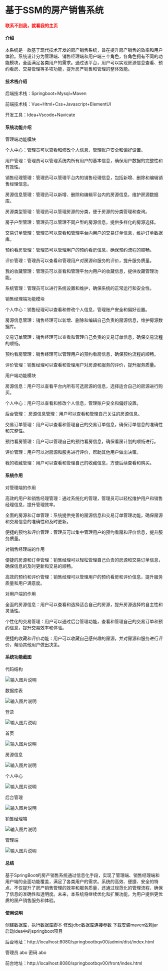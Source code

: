 # 基于SSM的房产销售系统

<h4 style='color:red'>联系不到我，就看我的主页 </h4> 
 
#### 介绍
本系统是一款基于现代技术开发的房产销售系统，旨在提升房产销售的效率和用户体验。系统设计分为管理端、销售经理端和用户端三个角色，各角色拥有不同的功能模块，全面满足各类用户的需求。通过该平台，用户可以实现房源信息查看、预约看房、交易管理等多项功能，提升房产销售和管理的整体效能。

#### 技术栈介绍

后端技术栈：Springboot+Mysql+Maven

前端技术栈：Vue+Html+Css+Javascript+ElementUI

开发工具：Idea+Vscode+Navicate


#### 系统功能介绍

管理端功能模块

个人中心：管理员可以查看和修改个人信息，管理账户安全和偏好设置。

用户管理：管理员可以管理系统内所有用户的基本信息，确保用户数据的完整性和有效性。

销售经理管理：管理员可以管理平台内的销售经理信息，包括新增、删除和编辑销售经理信息。

房源信息管理：管理员可以新增、删除和编辑平台内的房源信息，维护房源数据库。

房源类型管理：管理员可以管理房源的分类，便于房源的分类管理和查询。

房子户型管理：管理员可以管理不同户型的房源信息，提供多样化的房源选择。

交易订单管理：管理员可以查看和管理平台内用户的交易订单信息，维护订单数据库。

预约看房管理：管理员可以管理用户的预约看房信息，确保预约流程的顺畅。

评价管理：管理员可以查看和管理用户对房源和服务的评价，提升服务质量。

我的收藏管理：管理员可以查看和管理平台内用户的收藏信息，提供收藏管理功能。

系统管理：管理员可以进行系统设置和维护，确保系统的正常运行和安全性。

销售经理端功能模块

个人中心：销售经理可以查看和修改个人信息，管理账户安全和偏好设置。

房源信息管理：销售经理可以新增、删除和编辑自己负责的房源信息，维护房源数据库。

交易订单管理：销售经理可以查看和管理自己负责的交易订单信息，确保交易流程的顺畅。

预约看房管理：销售经理可以管理用户的预约看房信息，确保预约流程的顺畅。

评价管理：销售经理可以查看和管理用户对房源和服务的评价，提升服务质量。

用户端功能模块

房源信息：用户可以查看平台内所有可选房源的信息，选择适合自己的房源进行购买。

个人中心：用户可以查看和修改个人信息，管理账户安全和偏好设置。

后台管理：
房源信息管理：用户可以查看和管理自己关注的房源信息。

交易订单管理：用户可以查看和管理自己的交易订单信息，确保订单信息的准确性和完整性。

预约看房管理：用户可以管理自己的预约看房信息，确保看房计划的顺畅进行。

评价管理：用户可以对房源和服务进行评价，帮助其他用户做出决策。

我的收藏管理：用户可以查看和管理自己的收藏信息，方便后续查看和购买。

#### 系统作用

对管理端的作用

高效的用户和销售经理管理：通过系统化的管理，管理员可以轻松维护用户和销售经理信息，提升管理效率。

全面的房源和订单管理：系统提供完善的房源信息和交易订单管理功能，确保房源和交易信息的准确性和及时更新。

便捷的预约和评价管理：管理员可以集中管理用户的预约看房和评价信息，提升服务质量。

对销售经理端的作用

便捷的房源和订单管理：销售经理可以轻松管理自己负责的房源和交易订单信息，确保信息的及时更新和交易的顺畅。

高效的预约和评价管理：销售经理可以管理用户的预约看房和评价信息，提升服务质量和用户满意度。

对用户端的作用

全面的房源信息：用户可以查看和选择适合自己的房源，提升房源选择的自主性和灵活性。

个性化的交易管理：用户可以通过后台管理功能，查看和管理自己的交易订单和预约信息，提升交易效率和体验。

便捷的收藏和评价功能：用户可以收藏自己感兴趣的房源，并对房源和服务进行评价，帮助其他用户做出决策。

#### 系统功能截图

代码结构

![输入图片说明](images/9fc4299deeaad5bab956fb8f36d154d.png)

数据库表

![输入图片说明](images/22616e8ed72d775db3f5ee4924ee284.png)

登录

![输入图片说明](images/c2d0679b5aa5415665c2ef2fc682a14.png)

首页

![输入图片说明](images/8ed8a7d57d44322ca4a152fd41af1a5.png)

房源信息

![输入图片说明](images/dd3ad775e4c3f06e8a2a9299ad2fc31.png)

个人中心

![输入图片说明](images/1e4e0ac7f00a6547b4d1ab5a02f6e33.png)

后台管理

![输入图片说明](images/b20a1ec3855601943013e16f4f859e5.png)

销售经理端

![输入图片说明](images/eb055dfd97707724407c93b5d9b102f.png)

管理端

![输入图片说明](images/cbced3eaac2b664352537ff95aa67b0.png)

#### 总结

基于SpringBoot的房产销售系统通过信息化手段，实现了管理端、销售经理端和用户端的全面功能覆盖，满足了各类用户的需求。系统的高效、便捷、安全的特点，不仅提升了房产销售管理的效率和服务质量，还通过规范化的管理流程，确保了信息的准确性和透明度。未来，本系统将继续优化和扩展功能，为用户提供更优质的房产销售服务和体验。

#### 使用说明

创建数据库，执行数据库脚本 修改jdbc数据库连接参数 下载安装maven依赖jar 启动idea中的springboot项目

后台地址：http://localhost:8080/springbootbqv00/admin/dist/index.html

管理员  abo 密码 abo

前台地址：http://localhost:8080/springbootbqv00/front/index.html


